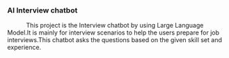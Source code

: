 <html>
  <h3>AI Interview chatbot</h3>
  <div>
    <p>&nbsp&nbsp&nbsp&nbsp&nbsp&nbsp&nbsp&nbsp&nbsp&nbsp&nbspThis project is the Interview chatbot by using Large Language Model.It is mainly for interview scenarios to help the users prepare for job interviews.This chatbot asks the questions based on the given skill set and experience.</p>
  </div>
  
</html>

